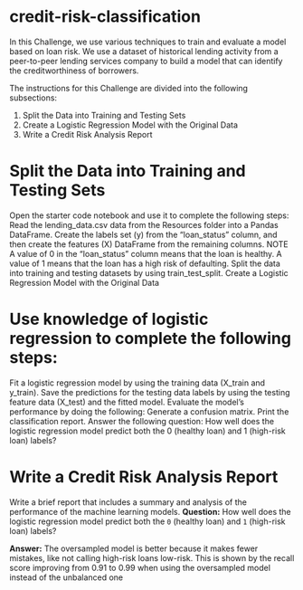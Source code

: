 # credit-risk-classification

In this Challenge, we use various techniques to train and evaluate a model based on loan risk. We use a dataset of historical lending activity from a peer-to-peer lending services company to build a model that can identify the creditworthiness of borrowers.

The instructions for this Challenge are divided into the following subsections:
1. Split the Data into Training and Testing Sets
2. Create a Logistic Regression Model with the Original Data
3. Write a Credit Risk Analysis Report

# Split the Data into Training and Testing Sets
Open the starter code notebook and use it to complete the following steps:
Read the lending_data.csv data from the Resources folder into a Pandas DataFrame.
Create the labels set (y) from the “loan_status” column, and then create the features (X) DataFrame from the remaining columns.
NOTE
A value of 0 in the “loan_status” column means that the loan is healthy. A value of 1 means that the loan has a high risk of defaulting.
Split the data into training and testing datasets by using train_test_split.
Create a Logistic Regression Model with the Original Data

# Use knowledge of logistic regression to complete the following steps:
Fit a logistic regression model by using the training data (X_train and y_train).
Save the predictions for the testing data labels by using the testing feature data (X_test) and the fitted model.
Evaluate the model’s performance by doing the following:
Generate a confusion matrix.
Print the classification report.
Answer the following question: How well does the logistic regression model predict both the 0 (healthy loan) and 1 (high-risk loan) labels?

# Write a Credit Risk Analysis Report
Write a brief report that includes a summary and analysis of the performance of the machine learning models. 
**Question:** How well does the logistic regression model predict both the `0` (healthy loan) and `1` (high-risk loan) labels?

**Answer:** The oversampled model is better because it makes fewer mistakes, like not calling high-risk loans low-risk. This is shown by the recall score improving from 0.91 to 0.99 when using the oversampled model instead of the unbalanced one


